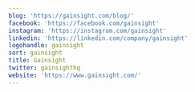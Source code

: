 ```yaml
---
blog: 'https://gainsight.com/blog/'
facebook: 'https://facebook.com/gainsight'
instagram: 'https://instagram.com/gainsight'
linkedin: 'https://linkedin.com/company/gainsight'
logohandle: gainsight
sort: gainsight
title: Gainsight
twitter: gainsighthq
website: 'https://www.gainsight.com/'
---
```

